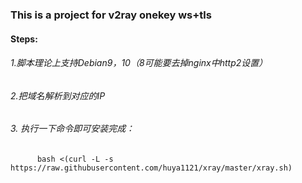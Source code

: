 ### This is a project for v2ray onekey ws+tls
#### Steps:
###### 1.脚本理论上支持Debian9，10（8可能要去掉nginx中http2设置）
###### 2.把域名解析到对应的IP
###### 3. 执行一下命令即可安装完成：
          bash <(curl -L -s https://raw.githubusercontent.com/huya1121/xray/master/xray.sh)
